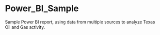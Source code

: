 # Power_BI_Sample
Sample Power BI report, using data from multiple sources to analyze Texas Oil and Gas activity.
